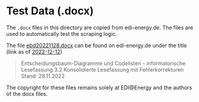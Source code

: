 # Test Data (.docx)

The `.docx` files in this directory are copied from edi-energy.de.
The files are used to automatically test the scraping logic.

The file [ebd20221128.docx](ebd20221128.docx) can be found on edi-energy.de under the title (link as of [2022-12-12](https://www.edi-energy.de/index.php?id=38&tx_bdew_bdew%5Buid%5D=1758&tx_bdew_bdew%5Baction%5D=download&tx_bdew_bdew%5Bcontroller%5D=Dokument&cHash=d148663456f1d71dc0c3f666849efa7a))

> Entscheidungsbaum-Diagramme und Codelisten - informatorische Lesefassung 3.2 Konsolidierte Lesefassung mit Fehlerkorrekturen Stand: 28.11.2022

The copyright for these files remains solely at EDI@Energy and the authors of the docx files.
